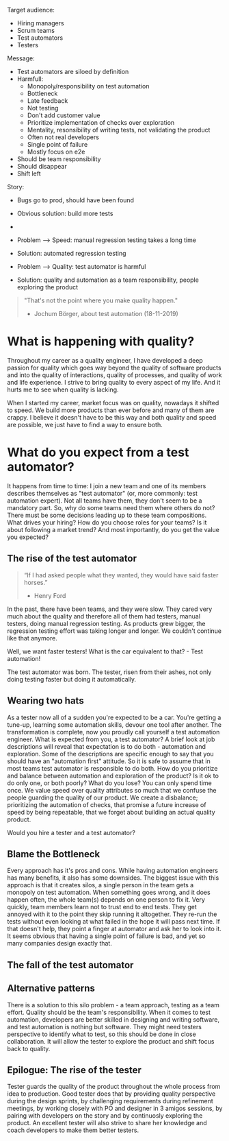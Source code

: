 Target audience:
 - Hiring managers
 - Scrum teams
 - Test automators
 - Testers

Message:
 - Test automators are siloed by definition
 - Harmfull:
   - Monopoly/responsibility on test automation
   - Bottleneck
   - Late feedback
   - Not testing
   - Don't add customer value
   - Prioritize implementation of checks over exploration
   - Mentality, resonsibility of writing tests, not validating the product
   - Often not real developers
   - Single point of failure
   - Mostly focus on e2e
 - Should be team responsibility
 - Should disappear
 - Shift left





Story:
- Bugs go to prod, should have been found
- Obvious solution: build more tests
- 


- Problem --> Speed: manual regression testing takes a long time
- Solution: automated regression testing
- Problem --> Quality: test automator is harmful
- Solution: quality and automation as a team responsibility, people exploring the product



> "That's not the point where you make quality happen."
> - Jochum Börger, about test automation (18-11-2019)

# What is happening with quality?
Throughout my career as a quality engineer, I have developed a deep passion for quality which goes way beyond the quality of software products and into the quality of interactions, quality of processes, and quality of work and life experience. I strive to bring quality to every aspect of my life. And it hurts me to see when quality is lacking. 

When I started my career, market focus was on quality, nowadays it shifted to speed. We build more products than ever before and many of them are crappy. I believe it doesn't have to be this way and both quality and speed are possible, we just have to find a way to ensure both. 

# What do you expect from a test automator?
It happens from time to time: I join a new team and one of its members describes themselves as "test automator" (or, more commonly: test automation expert). Not all teams have them, they don't seem to be a mandatory part. So, why do some teams need them where others do not?
There must be some decisions leading up to these team compositions. What drives your hiring? How do you choose roles for your teams? Is it about following a market trend? And most importantly, do you get the value you expected?

## The rise of the test automator
> “If I had asked people what they wanted, they would have said faster horses.”
> - Henry Ford

In the past, there have been teams, and they were slow. They cared very much about the quality and therefore all of them had testers, manual testers, doing manual regression testing. As products grew bigger, the regression testing effort was taking longer and longer. We couldn't continue like that anymore.

Well, we want faster testers! What is the car equivalent to that? - Test automation!

The test automator was born.
The tester, risen from their ashes, not only doing testing faster but doing it automatically.

## Wearing two hats
As a tester now all of a sudden you're expected to be a car. You're getting a tune-up, learning some automation skills, devour one tool after another. The transformation is complete, now you proudly call yourself a test automation engineer.
What is expected from you, a test automator? 
A brief look at job descriptions will reveal that expectation is to do both - automation and exploration. Some of the descriptions are specific enough to say that you should have an "automation first" attitude. So it is safe to assume that in most teams test automator is responsible to do both. 
How do you prioritize and balance between automation and exploration of the product? Is it ok to do only one, or both poorly? What do you lose? You can only spend time once.
We value speed over quality attributes so much that we confuse the people guarding the quality of our product. We create a disbalance; prioritizing the automation of checks, that promise a future increase of speed by being repeatable, that we forget about building an actual quality product.

Would you hire a tester and a test automator?

## Blame the Bottleneck
Every approach has it's pros and cons. While having automation engineers has many benefits, it also has some downsides. The biggest issue with this approach is that it creates silos, a single person in the team gets a monopoly on test automation.  When something goes wrong, and it does happen often, the whole team(s) depends on one person to fix it. 
Very quickly, team members learn not to trust end to end tests. They get annoyed with it to the point they skip running it altogether. They re-run the tests without even looking at what failed in the hope it will pass next time. If that doesn't help, they point a finger at automator and ask her to look into it. 
It seems obvious that having a single point of failure is bad, and yet so many companies design exactly that.

## The fall of the test automator


## Alternative patterns
There is a solution to this silo problem - a team approach, testing as a team effort. Quality should be the team's responsibility. When it comes to test automation, developers are better skilled in designing and writing software, and test automation is nothing but software. They might need testers perspective to identify what to test, so this should be done in close collaboration. It will allow the tester to explore the product and shift focus back to quality. 

## Epilogue: The rise of the tester


Tester guards the quality of the product throughout the whole process from idea to production. Good tester does that by providing quality perspective during the design sprints, by challenging requirements during refinement meetings, by working closely with PO and designer in 3 amigos sessions, by pairing with developers on the story and by continuosly exploring the product. An excellent tester will also strive to share her knowledge and coach developers to make them better testers. 

